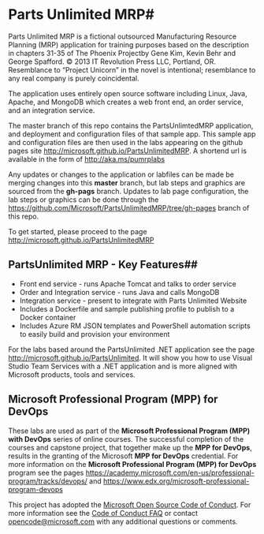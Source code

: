 ﻿# Parts Unlimited MRP#

Parts Unlimited MRP is a fictional outsourced Manufacturing Resource Planning (MRP) application for training purposes based on the description in chapters 31-35 of The Phoenix Projectby Gene Kim, Kevin Behr and George Spafford. © 2013 IT Revolution Press LLC, Portland, OR. Resemblance to “Project Unicorn” in the novel is intentional; resemblance to any real company is purely coincidental.

The application uses entirely open source software including Linux, Java, Apache, and MongoDB which creates a web front end, an order service, and an integration service. 

The master branch of this repo contains the PartsUnlimtedMRP application, and deployment and configuration files of that sample app. This sample app and configuration files are then used in the labs appearing on the github pages site <a href="http://microsoft.github.io/PartsUnlimitedMRP" target="_blank"><span style="color: #0066cc;" color="#0066cc">http://microsoft.github.io/PartsUnlimitedMRP</span></a>. A shortend url is available in the form of <a href="http://aka.ms/pumrplabs" target="_blank"><span style="color: #0066cc;" color="#0066cc">http://aka.ms/pumrplabs</span></a>

Any updates or changes to the application or labfiles can be made be merging changes into this **master** branch, but lab steps and graphics are sourced from the **gh-pags** branch. Updates to lab page configuration, the lab steps or graphics can be done through the <a href="https://github.com/Microsoft/PartsUnlimitedMRP/tree/gh-pages" target="_blank"><span style="color: #0066cc;" color="#0066cc">https://github.com/Microsoft/PartsUnlimitedMRP/tree/gh-pages</span></a> branch of this repo.

To get started, please proceed to the page <a href="http://microsoft.github.io/PartsUnlimitedMRP" target="_blank"><span style="color: #0066cc;" color="#0066cc">http://microsoft.github.io/PartsUnlimitedMRP</span></a>



## PartsUnlimited MRP  - Key Features##
- Front end service - runs Apache Tomcat and talks to order service
- Order and Integration service - runs Java and calls MongoDB
- Integration service - present to integrate with Parts Unlimited Website
- Includes a Dockerfile and sample publishing profile to publish to a Docker container
- Includes Azure RM JSON templates and PowerShell automation scripts to easily build and provision your environment

For the labs based around the PartsUnlimited .NET application see the page <a href="http://microsoft.github.io/PartsUnlimited" target="_blank"><span style="color: #0066cc;" color="#0066cc">http://microsoft.github.io/PartsUnlimited</span></a>. It will show you how to use Visual Studio Team Services with a .NET application and is more aligned with Microsoft products, tools and services.

## Microsoft Professional Program (MPP) for DevOps

These labs are used as part of the **Microsoft Professional Program (MPP) with DevOps** series of online courses. The successful completion of the courses and capstone project, that together make up the   **MPP for DevOps**, results in the granting of the Microsoft **MPP for DevOps** credential. For more information on the **Microsoft Professional Program (MPP) for DevOps** program see the pages <a href="https://academy.microsoft.com/en-us/professional-program/tracks/devops/ " target="_blank"><span style="color: #0066cc;" color="#0066cc">https://academy.microsoft.com/en-us/professional-program/tracks/devops/ </span></a> and <a href="https://www.edx.org/microsoft-professional-program-devops " target="_blank"><span style="color: #0066cc;" color="#0066cc">https://www.edx.org/microsoft-professional-program-devops</span></a> 



This project has adopted the [Microsoft Open Source Code of Conduct](https://opensource.microsoft.com/codeofconduct/). For more information see the [Code of Conduct FAQ](https://opensource.microsoft.com/codeofconduct/faq/) or contact [opencode@microsoft.com](mailto:opencode@microsoft.com) with any additional questions or comments.